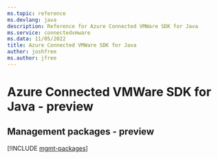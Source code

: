 ```yaml
---
ms.topic: reference
ms.devlang: java
description: Reference for Azure Connected VMWare SDK for Java
ms.service: connectedvmware
ms.data: 11/05/2022
title: Azure Connected VMWare SDK for Java
author: joshfree
ms.author: jfree
---
```

# Azure Connected VMWare SDK for Java - preview

## Management packages - preview
[!INCLUDE [mgmt-packages](connected-vmware-mgmt-index.md)]